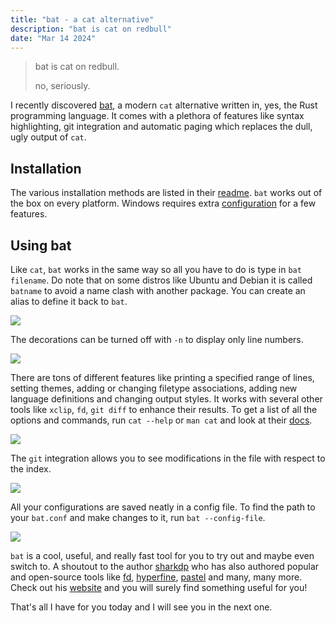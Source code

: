```yaml
---
title: "bat - a cat alternative"
description: "bat is cat on redbull"
date: "Mar 14 2024"
---
```


> bat is cat on redbull.
>
> no, seriously.

I recently discovered [bat](https://github.com/sharkdp/bat), a modern `cat` alternative written in, yes, the Rust programming language. It comes with a plethora of features like syntax highlighting, git integration and automatic paging which replaces the dull, ugly output of `cat`.

## Installation

The various installation methods are listed in their [readme](https://github.com/sharkdp/bat#using-bat-on-windows). `bat` works out of the box on every platform. Windows requires extra [configuration](https://github.com/sharkdp/bat#using-bat-on-windows) for a few features.

## Using bat

Like `cat`, `bat` works in the same way so all you have to do is type in `bat filename`. Do note that on some distros like Ubuntu and Debian it is called `batname` to avoid a name clash with another package. You can create an alias to define it back to `bat`.

![](https://cdn.hashnode.com/res/hashnode/image/upload/v1686860954887/d38f579c-b726-437a-8fce-390f0c297000.png)

The decorations can be turned off with `-n` to display only line numbers.

![](https://cdn.hashnode.com/res/hashnode/image/upload/v1686860980856/3192e113-9101-4a25-98c2-0aab44932060.png)

There are tons of different features like printing a specified range of lines, setting themes, adding or changing filetype associations, adding new language definitions and changing output styles. It works with several other tools like `xclip`, `fd`, `git diff` to enhance their results. To get a list of all the options and commands, run `cat --help` or `man cat` and look at their [docs](https://github.com/sharkdp/bat#how-to-use).

![](https://cdn.hashnode.com/res/hashnode/image/upload/v1686860797765/07f5ad86-abd6-4463-8634-aa21cf3cce57.png)

The `git` integration allows you to see modifications in the file with respect to the index.

![](https://cdn.hashnode.com/res/hashnode/image/upload/v1686861100739/6aa9d468-92ed-4b29-b989-5ff1454ef0de.png)

All your configurations are saved neatly in a config file. To find the path to your `bat.conf` and make changes to it, run `bat --config-file`.

![](https://cdn.hashnode.com/res/hashnode/image/upload/v1686861089211/d43e5ed0-c394-4869-a759-2e77758ed0b6.png)

`bat` is a cool, useful, and really fast tool for you to try out and maybe even switch to. A shoutout to the author [sharkdp](https://github.com/sharkdp) who has also authored popular and open-source tools like [fd](https://github.com/sharkdp/fd), [hyperfine](https://github.com/sharkdp/hyperfine), [pastel](https://github.com/sharkdp/pastel) and many, many more. Check out his [website](https://david-peter.de/) and you will surely find something useful for you!

That's all I have for you today and I will see you in the next one.
